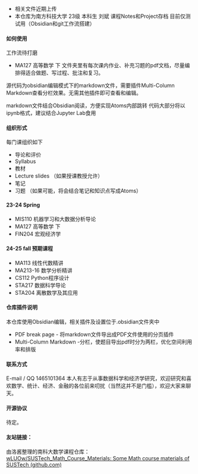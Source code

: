 - 相关文件近期上传
- 本仓库为南方科技大学 23级 本科生 刘斌 课程Notes和Project存档
目前仅测试用（Obsidian和git工作流搭建）
#### 如何使用
工作流待打磨
- MA127 高等数学 下
文件夹里有每次课内作业、补充习题的pdf文档，尽量编排得适合做题、写过程、批注和复习。

源代码为obsidian编辑模式下的markdown文件，需要插件Multi-Column Markdown查看分栏效果。无需其他插件即可查看和编辑。

markdown文件结合Obsidian阅读，方便实现Atoms内部跳转
代码大部分将以ipynb格式，建议结合Jupyter Lab食用
#### 组织形式
每门课组织如下
- 导论和评价
- Syllabus
- 教材
- Lecture slides
（如果授课教授允许）
- 笔记
- 习题
（如果可能，将会结合笔记和知识点写成Atoms）

#### 23-24 Spring
- MIS110 机器学习和大数据分析导论
- MA127 高等数学 下
- FIN204 宏观经济学

#### 24-25 fall 预期课程
- MA113       线性代数精讲
- MA213-16 数学分析精讲
- CS112        Python程序设计
- STA217      数据科学导论
- STA204      离散数学及其应用

#### 仓库插件说明
本仓库使用Obsidian编辑，相关插件及设置位于.obsidian文件夹中
- PDF break page - 将markdown文件导出成PDF文件使用的分页插件
- Multi-Column Markdown -分栏，使题目导出pdf时分为两栏，优化空间利用率和排版
#### 联系方式
E-mail /
QQ     1465101364
本人有志于从事数据科学和经济学研究，欢迎研究和喜欢数学、统计、经济、金融的各位前来叨扰（当然这并不是门槛），欢迎大家来聊天。

#### 开源协议
待定。

#### 友站链接：
由洛酱整理的南科大数学课程仓库：
[wLUOw/SUSTech_Math_Course_Materials: Some Math course materials of SUSTech (github.com)](https://github.com/wLUOw/SUSTech_Math_Course_Materials)
